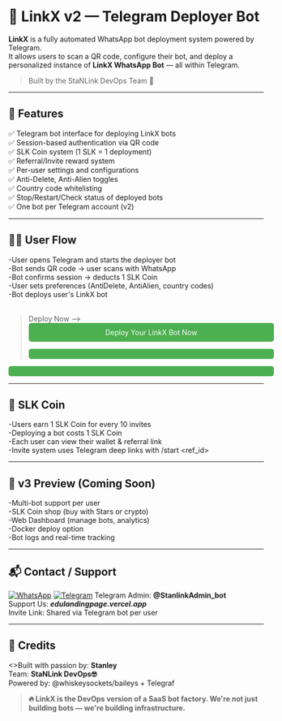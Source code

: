 # 🤖 LinkX v2 — Telegram Deployer Bot

**LinkX** is a fully automated WhatsApp bot deployment system powered by Telegram.  
It allows users to scan a QR code, configure their bot, and deploy a personalized instance of **LinkX WhatsApp Bot** — all within Telegram.

> Built by the StaNLink DevOps Team 💼

---

## 🚀 Features

✅ Telegram bot interface for deploying LinkX bots  
✅ Session-based authentication via QR code  
✅ SLK Coin system (1 SLK = 1 deployment)  
✅ Referral/Invite reward system  
✅ Per-user settings and configurations  
✅ Anti-Delete, Anti-Alien toggles  
✅ Country code whitelisting  
✅ Stop/Restart/Check status of deployed bots  
✅ One bot per Telegram account (v2)

---

## 🧑‍💻 User Flow

-User opens Telegram and starts the deployer bot<br>
-Bot sends QR code → user scans with WhatsApp<br>
-Bot confirms session → deducts 1 SLK Coin<br>
-User sets preferences (AntiDelete, AntiAlien, country codes)<br>
-Bot deploys user's LinkX bot<br><br>
> Deploy Now —> <a href="https://t.me/LinkXDeployerBot" target="_blank" style="display:block;width:100%;text-align:center;padding:10px;background-color:#4CAF50;color:#fff;text-decoration:none;border-radius:5px;">
  Deploy Your LinkX Bot Now
</a>

---

## 🧾 SLK Coin 

-Users earn 1 SLK Coin for every 10 invites<br>
-Deploying a bot costs 1 SLK Coin<br>
-Each user can view their wallet & referral link<br>
-Invite system uses Telegram deep links with /start <ref_id>

---

## 🚧 v3 Preview (Coming Soon)

-Multi-bot support per user<br>
-SLK Coin shop (buy with Stars or crypto)<br>
-Web Dashboard (manage bots, analytics)<br>
-Docker deploy option<br>
-Bot logs and real-time tracking

---

## 📬 Contact / Support
[![WhatsApp](https://img.shields.io/badge/WhatsApp-25D366?style=for-the-badge&logo=whatsapp&logoColor=white)](https://wa.me/your-whatsapp-number)
[![Telegram](https://img.shields.io/badge/Telegram-2CA5E0?style=for-the-badge&logo=telegram&logoColor=white)](https://t.me/your-telegram-username)
Telegram Admin: **@StanlinkAdmin_bot**<br>
Support Us: ***edulandingpage.vercel.app***<br>
Invite Link: Shared via Telegram bot per user

---

## 🧠 Credits
<\>Built with passion by: **Stanley**<br>
Team: **StaNLink DevOps🤓**<br>
Powered by: @whiskeysockets/baileys + Telegraf

> **🔥 LinkX is the DevOps version of a SaaS bot factory. We're not just building bots — we're building infrastructure.**
